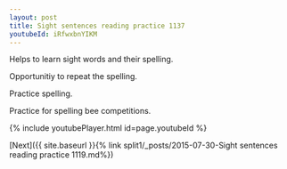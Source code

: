 ```yaml
---
layout: post
title: Sight sentences reading practice 1137
youtubeId: iRfwxbnYIKM
---
```

 
 
Helps to learn sight words and their spelling.

Opportunitiy to repeat the spelling. 

Practice spelling. 
 
Practice for spelling bee competitions. 
 
{% include youtubePlayer.html id=page.youtubeId %}
 
 

[Next]({{ site.baseurl }}{% link  split1/_posts/2015-07-30-Sight sentences reading practice 1119.md%})
 
